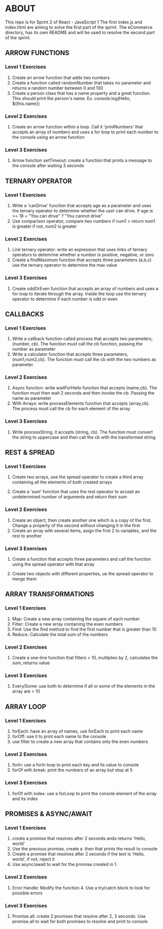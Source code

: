# ABOUT

This repo is for Sprint 2 of React - JavaScript 1
The first index.js and index.html are aiming to solve the first part of the sprint.
The eCommerce directory, has its own README and will be used to resolve the second part of the sprint.

## ARROW FUNCTIONS

### Level 1 Exercises

1. Create an arrow function that adds two numbers
2. Create a function called randomNumber that takes no parameter and returns a random number between 0 and 100
3. Create a person class that has a name property and a greet function. This should print the person's name. Ex. console.log(Hello, ${this.name})

### Level 2 Exercises

1. Create an arrow function within a loop. Call it 'printNumbers' that accepts an array of numbers and uses a for loop to print each number to the console using an arrow function

### Level 3 Exercises

1. Arrow function setTimeout: create a function that prints a message to the console after waiting 3 seconds

## TERNARY OPERATOR

### Level 1 Exercises

1. Write a 'canDrive' funciton that accepts age as a parameter and uses the ternary operator to determine whether the user can drive. If age is >= 18 = "You can drive" ? "You cannot drive"
2. Use comparison operator, compare two numbers if num1 > return num1 is greater if not, num2 is greater

### Level 2 Exercises

1. Link ternary operator: write an expression that uses links of ternary operators to detemrine whether a number is positive, negative, or zero
2. Create a findMaximum function that accepts three parameters (a,b,c) use the ternary operator to determine the max value

### Level 3 Exercises

1. Create oddOrEven function that accepts an array of numbers and uses a for loop to iterate through the array. Inside the loop use the ternary operator to determine if each number is odd or even

## CALLBACKS

### Level 1 Exercises

1. Write a callback function called process that accepts two parameters, (number, cb). The function must call the cb function, passing the number as parameter
2. Write a calculator function that accepts three parameters, (num1,num2,cb). The function must call the cb with the two numbers as parameter.

### Level 2 Exercises

1. Async function: write waitForHello function that accepts (name,cb). The function must then wait 2 seconds and then invoke the cb. Passing the name as parameter
2. With Arrays: write processElements function that accepts (array,cb). The process must call the cb for each element of the array

### Level 3 Exercises

1. Write processString, it accepts (string, cb). The function must convert the string to uppercase and then call the cb with the transformed string

## REST & SPREAD

### Level 1 Exercises

1. Create two arrays, use the spread operator to create a third array containing all the elements of both created arrays

2. Create a 'sum' function that uses the rest operator to accept an undetermined number of arguments and return their sum

### Level 2 Exercises

1. Create an object, then create another one which is a copy of the first. Change a property of the second without changing it in the first
2. Create an array with several items, asign the first 2 to variables, and the rest to another

### Level 3 Exercises

1. Create a function that accepts three parameters and call the function using the spread operator with that array

2. Create two objects with different properties, ue the spread operator to merge them

## ARRAY TRANSFORMATIONS

### Level 1 Exercises

1. Map: Create a new array containing the square of each number
2. Filter: Create a new array containing the even numbers
3. Find: Use the find method to find the first number that is greater than 10
4. Reduce: Calculate the total sum of the numbers

### Level 2 Exercises

1. Create a one-line function that filters > 10, multiplies by 2, calculates the sum, returns value

### Level 3 Exercises

1. Every/Some: use both to determine if all or some of the elements in the array are > 10

## ARRAY LOOP

### Level 1 Exercises

1. forEach: have an array of names, use forEach to print each name
2. forOff: use it to print each name to the console
3. use filter to create a new array that contains only the even numbers

### Level 2 Exercises

1. forIn: use a forIn loop to print each key and its value to console
2. forOf with break: print the numbers of an array but stop at 5

### Level 3 Exercises

1. forOf with index: use a forLoop to print the console element of the array and its index

## PROMISES & ASYNC/AWAIT

### Level 1 Exercises

1. create a promise that resolves after 2 seconds ands returns 'Hello, world'
2. Use the previous promise, create a .then that prints the result to console
3. Create a promise that resolves after 2 seconds if the text is 'Hello, world', if not, reject it
4. Use async/await to wait for the promise created in 1.

### Level 2 Exercises

1. Error Handle: Modify the function 4. Use a try/catch block to look for possible errors

### Level 3 Exercises

1. Promise.all: create 2 promises that resolve after 2, 3 seconds. Use promise.all to wait for both promises to resolve and print to console
